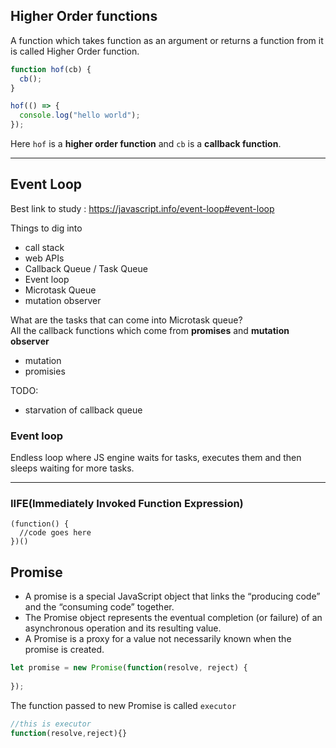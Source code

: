 ## Higher Order functions

A function which takes function as an argument or returns a function from it is called Higher Order function.

```javascript
function hof(cb) {
  cb();
}

hof(() => {
  console.log("hello world");
});
```
Here `hof` is a **higher order function** and `cb` is a **callback function**.



----

## **Event Loop**

Best link to study : https://javascript.info/event-loop#event-loop

Things to dig into
- call stack
- web APIs
- Callback Queue / Task Queue
- Event loop
- Microtask Queue
- mutation observer


What are the tasks that can come into Microtask queue?  
All the callback functions which come from **promises** and **mutation observer**

- mutation 
- promisies

TODO:
- starvation of callback queue


### **Event loop**
Endless loop where JS engine waits for tasks, executes them and then sleeps waiting for more tasks.


---

### IIFE(Immediately Invoked Function Expression)
```
(function() {
  //code goes here
})()
```


## **Promise**

- A promise is a special JavaScript object that links the “producing code” and the “consuming code” together.
- The Promise object represents the eventual completion (or failure) of an asynchronous operation and its resulting value.
- A Promise is a proxy for a value not necessarily known when the promise is created.

```js
let promise = new Promise(function(resolve, reject) {
  
});

```
The function passed to new Promise is called `executor`
```js
//this is executor
function(resolve,reject){}

```

